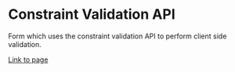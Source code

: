 # Constraint Validation API

Form which uses the constraint validation API to perform client side validation.

[Link to page](https://durgeshbg.github.io/cva-form/)
